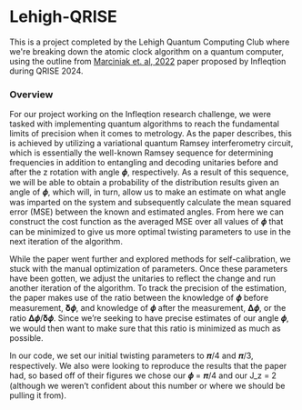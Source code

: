 # Lehigh-QRISE
This is a project completed by the Lehigh Quantum Computing Club where we're breaking down the atomic clock algorithm on a quantum computer, using the outline from [Marciniak et. al, 2022](https://www.nature.com/articles/s41586-022-04435-4) paper proposed by Infleqtion during QRISE 2024. 
### Overview
For our project working on the Infleqtion research challenge, we were tasked with implementing quantum algorithms to reach the fundamental limits of precision when it comes to metrology. As the paper describes, this is achieved by utilizing a variational quantum Ramsey interferometry circuit, which is essentially the well-known Ramsey sequence for determining frequencies in addition to entangling and decoding unitaries before and after the z rotation with angle 𝝓, respectively. As a result of this sequence, we will be able to obtain a probability of the distribution results given an angle of 𝝓, which will, in turn, allow us to make an estimate on what angle was imparted on the system and subsequently calculate the mean squared error (MSE) between the known and estimated angles. From here we can construct the cost function as the averaged MSE over all values of 𝝓 that can be minimized to give us more optimal twisting parameters to use in the next iteration of the algorithm. 

While the paper went further and explored methods for self-calibration, we stuck with the manual optimization of parameters. Once these parameters have been gotten, we adjust the unitaries to reflect the change and run another iteration of the algorithm. To track the precision of the estimation, the paper makes use of the ratio between the knowledge of 𝝓 before measurement, 𝛅𝝓, and knowledge of 𝝓 after the measurement, 𝚫𝝓, or the ratio 𝚫𝝓/𝛅𝝓. Since we’re seeking to have precise estimates of our angle 𝝓, we would then want to make sure that this ratio is minimized as much as possible.

In our code, we set our initial twisting parameters to 𝝅/4 and 𝝅/3, respectively. We also were looking to reproduce the results that the paper had, so based off of their figures we chose our 𝝓 = 𝝅/4 and our J_z = 2 (although we weren’t confident about this number or where we should be pulling it from). 
